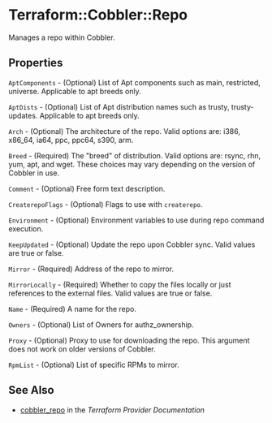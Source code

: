 # Terraform::Cobbler::Repo

Manages a repo within Cobbler.

## Properties

`AptComponents` - (Optional) List of Apt components such as main, restricted, universe. Applicable to apt breeds only.

`AptDists` - (Optional) List of Apt distribution names such as trusty, trusty-updates. Applicable to apt breeds only.

`Arch` - (Optional) The architecture of the repo. Valid options are: i386, x86_64, ia64, ppc, ppc64, s390, arm.

`Breed` - (Required) The "breed" of distribution. Valid options are: rsync, rhn, yum, apt, and wget. These choices may vary depending on the version of Cobbler in use.

`Comment` - (Optional) Free form text description.

`CreaterepoFlags` - (Optional) Flags to use with `createrepo`.

`Environment` - (Optional) Environment variables to use during repo command execution.

`KeepUpdated` - (Optional) Update the repo upon Cobbler sync. Valid values are true or false.

`Mirror` - (Required) Address of the repo to mirror.

`MirrorLocally` - (Required) Whether to copy the files locally or just references to the external files. Valid values are true or false.

`Name` - (Required) A name for the repo.

`Owners` - (Optional) List of Owners for authz_ownership.

`Proxy` - (Optional) Proxy to use for downloading the repo. This argument does not work on older versions of Cobbler.

`RpmList` - (Optional) List of specific RPMs to mirror.


## See Also

* [cobbler_repo](https://www.terraform.io/docs/providers/cobbler/r/repo.html) in the _Terraform Provider Documentation_